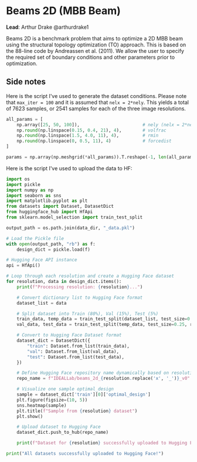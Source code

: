 # Beams 2D (MBB Beam)

**Lead**: Arthur Drake @arthurdrake1

Beams 2D is a benchmark problem that aims to optimize a 2D MBB beam using the structural topology optimization (TO) approach. This is based on the 88-line code by Andreassen et al. (2011). We allow the user to specify the required set of boundary conditions and other parameters prior to optimization.

## Side notes

Here is the script I've used to generate the dataset conditions. Please note that `max_iter = 100` and it is assumed that `nelx = 2*nely`. This yields a total of 7623 samples, or 2541 samples for each of the three image resolutions.

```python
all_params = [
    np.array([25, 50, 100]),                        # nely (nelx = 2*nely)
    np.round(np.linspace(0.15, 0.4, 21), 4),        # volfrac
    np.round(np.linspace(1.5, 4.0, 11), 4),         # rmin
    np.round(np.linspace(0, 0.5, 11), 4)            # forcedist
]

params = np.array(np.meshgrid(*all_params)).T.reshape(-1, len(all_params))

```

Here is the script I've used to upload the data to HF:

```python
import os
import pickle
import numpy as np
import seaborn as sns
import matplotlib.pyplot as plt
from datasets import Dataset, DatasetDict
from huggingface_hub import HfApi
from sklearn.model_selection import train_test_split

output_path = os.path.join(data_dir, "_data.pkl")

# Load the Pickle file
with open(output_path, "rb") as f:
    design_dict = pickle.load(f)

# Hugging Face API instance
api = HfApi()

# Loop through each resolution and create a Hugging Face dataset
for resolution, data in design_dict.items():
    print(f"Processing resolution: {resolution}...")

    # Convert dictionary list to Hugging Face format
    dataset_list = data

    # Split dataset into Train (80%), Val (15%), Test (5%)
    train_data, temp_data = train_test_split(dataset_list, test_size=0.2, random_state=42)
    val_data, test_data = train_test_split(temp_data, test_size=0.25, random_state=42)  # 15% val, 5% test

    # Convert to Hugging Face Dataset format
    dataset_dict = DatasetDict({
        "train": Dataset.from_list(train_data),
        "val": Dataset.from_list(val_data),
        "test": Dataset.from_list(test_data),
    })

    # Define Hugging Face repository name dynamically based on resolution
    repo_name = f"IDEALLab/beams_2d_{resolution.replace('x', '_')}_v0"

    # Visualize one sample optimal_design
    sample = dataset_dict['train'][0]['optimal_design']
    plt.figure(figsize=(10, 5))
    sns.heatmap(sample)
    plt.title(f"Sample from {resolution} dataset")
    plt.show()

    # Upload dataset to Hugging Face
    dataset_dict.push_to_hub(repo_name)

    print(f"Dataset for {resolution} successfully uploaded to Hugging Face at {repo_name}!")

print("All datasets successfully uploaded to Hugging Face!")

```
